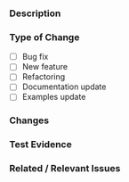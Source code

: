 ### Description

<!-- Provide a brief summary of the changes -->

### Type of Change

<!-- Select one or more -->

- [ ] Bug fix
- [ ] New feature
- [ ] Refactoring
- [ ] Documentation update
- [ ] Examples update

### Changes

<!-- Bullet points of key changes made in this PR -->

### Test Evidence

<!-- How have these changes been tested? Include screenshots, logs, or test commands -->

### Related / Relevant Issues

<!-- Link to issues, tickets, or discussions this PR addresses -->
